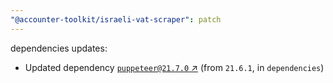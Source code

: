 ```yaml
---
"@accounter-toolkit/israeli-vat-scraper": patch
---
```

dependencies updates:
  - Updated dependency [`puppeteer@21.7.0` ↗︎](https://www.npmjs.com/package/puppeteer/v/21.7.0) (from `21.6.1`, in `dependencies`)
